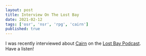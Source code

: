 ```yaml
---
layout: post
title: Interview On The Lost Bay
date: 2021-02-12
tags: ['osr', 'nsr', 'rpg', 'cairn']
published: true
---
```


I was recently interviewed about [Cairn](https://cairnrpg.com) on the [Lost Bay Podcast](https://thelostbayrpg.blogspot.com/2021/03/tlb-podcast-1-yochai-gal-cairn.html).  
Have a listen!
